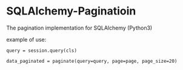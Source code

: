 # SQLAlchemy-Paginatioin
The pagination implementation for SQLAlchemy (Python3)

example of use:

```
query = session.query(cls)

data_paginated = paginate(query=query, page=page, page_size=20)
```
